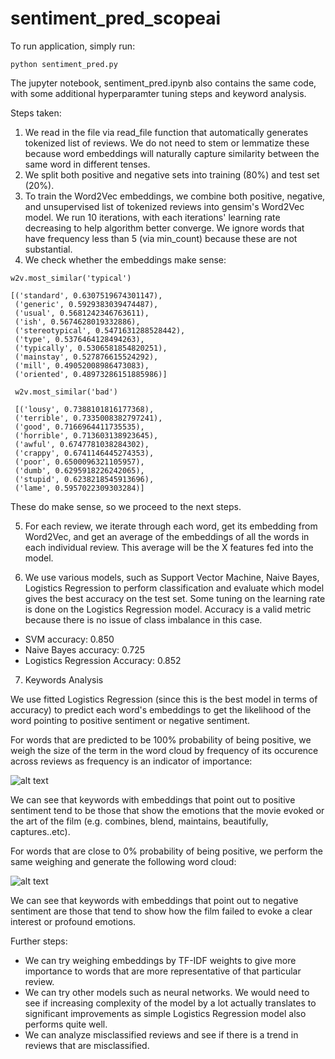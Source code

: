 # sentiment_pred_scopeai

To run application, simply run:
```
python sentiment_pred.py
```

The jupyter notebook, sentiment_pred.ipynb also contains the same code, with some additional hyperparamter tuning steps and keyword analysis.

Steps taken:
1. We read in the file via read_file function that automatically generates tokenized list of reviews. We do not need to stem or lemmatize these because word embeddings will naturally capture similarity between the same word in different tenses.
2. We split both positive and negative sets into training (80%) and test set (20%).
3. To train the Word2Vec embeddings, we combine both positive, negative, and unsupervised list of tokenized reviews into gensim's Word2Vec model. We run 10 iterations, with each iterations' learning rate decreasing to help algorithm better converge. We ignore words that have frequency less than 5 (via min_count) because these are not substantial.
4. We check whether the embeddings make sense:
```
w2v.most_similar('typical')

[('standard', 0.6307519674301147),
 ('generic', 0.5929383039474487),
 ('usual', 0.5681242346763611),
 ('ish', 0.5674628019332886),
 ('stereotypical', 0.5471631288528442),
 ('type', 0.5376464128494263),
 ('typically', 0.5306581854820251),
 ('mainstay', 0.527876615524292),
 ('mill', 0.49052008986473083),
 ('oriented', 0.48973286151885986)]
 
 w2v.most_similar('bad')
 
 [('lousy', 0.7388101816177368),
 ('terrible', 0.7335008382797241),
 ('good', 0.7166964411735535),
 ('horrible', 0.713603138923645),
 ('awful', 0.6747781038284302),
 ('crappy', 0.6741146445274353),
 ('poor', 0.6500096321105957),
 ('dumb', 0.6295918226242065),
 ('stupid', 0.6238218545913696),
 ('lame', 0.5957022309303284)]
 ```
 These do make sense, so we proceed to the next steps.
 
 5. For each review, we iterate through each word, get its embedding from Word2Vec, and get an average of the embeddings of all the words in each individual review. This average will be the X features fed into the model.
 
 6. We use various models, such as Support Vector Machine, Naive Bayes, Logistics Regression to perform classification and evaluate which model gives the best accuracy on the test set. Some tuning on the learning rate is done on the Logistics Regression model. Accuracy is a valid metric because there is no issue of class imbalance in this case.
 - SVM accuracy: 0.850
 - Naive Bayes accuracy: 0.725
 - Logistics Regression Accuracy: 0.852
 
 7. Keywords Analysis
 
 We use fitted Logistics Regression (since this is the best model in terms of accuracy) to predict each word's embeddings to get the likelihood of the word pointing to positive sentiment or negative sentiment.
 
 For words that are predicted to be 100% probability of being positive, we weigh the size of the term in the word cloud by frequency of its occurence across reviews as frequency is an indicator of importance:
 
 ![alt text](https://github.com/nicharuc/sentiment_pred_scopeai/blob/master/pos_img.png)
 
 We can see that keywords with embeddings that point out to positive sentiment tend to be those that show the emotions that the movie evoked or the art of the film (e.g. combines, blend, maintains, beautifully, captures..etc).
 
 For words that are close to 0% probability of being positive, we perform the same weighing and generate the following word cloud:
 
![alt text](https://github.com/nicharuc/sentiment_pred_scopeai/blob/master/neg_img.png)

We can see that keywords with embeddings that point out to negative sentiment are those that tend to show how the film failed to evoke a clear interest or profound emotions.

Further steps:
- We can try weighing embeddings by TF-IDF weights to give more importance to words that are more representative of that particular review.
- We can try other models such as neural networks. We would need to see if increasing complexity of the model by a lot actually translates to significant improvements as simple Logistics Regression model also performs quite well.
- We can analyze misclassified reviews and see if there is a trend in reviews that are misclassified. 
